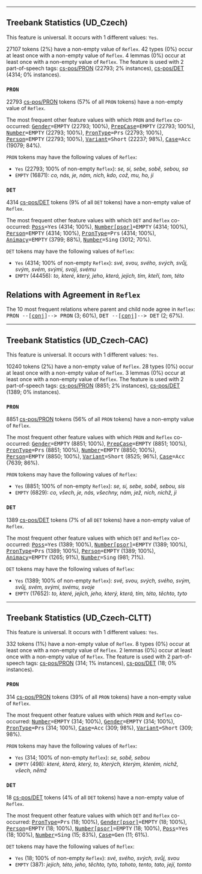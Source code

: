 

--------------------------------------------------------------------------------

## Treebank Statistics (UD_Czech)

This feature is universal.
It occurs with 1 different values: `Yes`.

27107 tokens (2%) have a non-empty value of `Reflex`.
42 types (0%) occur at least once with a non-empty value of `Reflex`.
4 lemmas (0%) occur at least once with a non-empty value of `Reflex`.
The feature is used with 2 part-of-speech tags: [cs-pos/PRON]() (22793; 2% instances), [cs-pos/DET]() (4314; 0% instances).

### `PRON`

22793 [cs-pos/PRON]() tokens (57% of all `PRON` tokens) have a non-empty value of `Reflex`.

The most frequent other feature values with which `PRON` and `Reflex` co-occurred: <tt><a href="Gender.html">Gender</a>=EMPTY</tt> (22793; 100%), <tt><a href="PrepCase.html">PrepCase</a>=EMPTY</tt> (22793; 100%), <tt><a href="Number.html">Number</a>=EMPTY</tt> (22793; 100%), <tt><a href="PronType.html">PronType</a>=Prs</tt> (22793; 100%), <tt><a href="Person.html">Person</a>=EMPTY</tt> (22793; 100%), <tt><a href="Variant.html">Variant</a>=Short</tt> (22237; 98%), <tt><a href="Case.html">Case</a>=Acc</tt> (19079; 84%).

`PRON` tokens may have the following values of `Reflex`:

* `Yes` (22793; 100% of non-empty `Reflex`): <em>se, si, sebe, sobě, sebou, sa</em>
* `EMPTY` (16871): <em>co, nás, je, nám, nich, kdo, což, mu, ho, ji</em>

### `DET`

4314 [cs-pos/DET]() tokens (9% of all `DET` tokens) have a non-empty value of `Reflex`.

The most frequent other feature values with which `DET` and `Reflex` co-occurred: <tt><a href="Poss.html">Poss</a>=Yes</tt> (4314; 100%), <tt><a href="Number[psor].html">Number[psor]</a>=EMPTY</tt> (4314; 100%), <tt><a href="Person.html">Person</a>=EMPTY</tt> (4314; 100%), <tt><a href="PronType.html">PronType</a>=Prs</tt> (4314; 100%), <tt><a href="Animacy.html">Animacy</a>=EMPTY</tt> (3799; 88%), <tt><a href="Number.html">Number</a>=Sing</tt> (3012; 70%).

`DET` tokens may have the following values of `Reflex`:

* `Yes` (4314; 100% of non-empty `Reflex`): <em>své, svou, svého, svých, svůj, svým, svém, svými, svoji, svému</em>
* `EMPTY` (44456): <em>to, které, který, jeho, která, jejich, tím, kteří, tom, této</em>

## Relations with Agreement in `Reflex`

The 10 most frequent relations where parent and child node agree in `Reflex`:
<tt>PRON --[<a href="../dep/conj.html">conj</a>]--> PRON</tt> (3; 60%),
<tt>DET --[<a href="../dep/conj.html">conj</a>]--> DET</tt> (2; 67%).



--------------------------------------------------------------------------------

## Treebank Statistics (UD_Czech-CAC)

This feature is universal.
It occurs with 1 different values: `Yes`.

10240 tokens (2%) have a non-empty value of `Reflex`.
28 types (0%) occur at least once with a non-empty value of `Reflex`.
3 lemmas (0%) occur at least once with a non-empty value of `Reflex`.
The feature is used with 2 part-of-speech tags: [cs-pos/PRON]() (8851; 2% instances), [cs-pos/DET]() (1389; 0% instances).

### `PRON`

8851 [cs-pos/PRON]() tokens (56% of all `PRON` tokens) have a non-empty value of `Reflex`.

The most frequent other feature values with which `PRON` and `Reflex` co-occurred: <tt><a href="Gender.html">Gender</a>=EMPTY</tt> (8851; 100%), <tt><a href="PrepCase.html">PrepCase</a>=EMPTY</tt> (8851; 100%), <tt><a href="PronType.html">PronType</a>=Prs</tt> (8851; 100%), <tt><a href="Number.html">Number</a>=EMPTY</tt> (8850; 100%), <tt><a href="Person.html">Person</a>=EMPTY</tt> (8850; 100%), <tt><a href="Variant.html">Variant</a>=Short</tt> (8525; 96%), <tt><a href="Case.html">Case</a>=Acc</tt> (7639; 86%).

`PRON` tokens may have the following values of `Reflex`:

* `Yes` (8851; 100% of non-empty `Reflex`): <em>se, si, sebe, sobě, sebou, sis</em>
* `EMPTY` (6829): <em>co, všech, je, nás, všechny, nám, jež, nich, nichž, ji</em>

### `DET`

1389 [cs-pos/DET]() tokens (7% of all `DET` tokens) have a non-empty value of `Reflex`.

The most frequent other feature values with which `DET` and `Reflex` co-occurred: <tt><a href="Poss.html">Poss</a>=Yes</tt> (1389; 100%), <tt><a href="Number[psor].html">Number[psor]</a>=EMPTY</tt> (1389; 100%), <tt><a href="PronType.html">PronType</a>=Prs</tt> (1389; 100%), <tt><a href="Person.html">Person</a>=EMPTY</tt> (1389; 100%), <tt><a href="Animacy.html">Animacy</a>=EMPTY</tt> (1265; 91%), <tt><a href="Number.html">Number</a>=Sing</tt> (981; 71%).

`DET` tokens may have the following values of `Reflex`:

* `Yes` (1389; 100% of non-empty `Reflex`): <em>své, svou, svých, svého, svým, svůj, svém, svými, svému, svoje</em>
* `EMPTY` (17652): <em>to, které, jejich, jeho, který, která, tím, této, těchto, tyto</em>



--------------------------------------------------------------------------------

## Treebank Statistics (UD_Czech-CLTT)

This feature is universal.
It occurs with 1 different values: `Yes`.

332 tokens (1%) have a non-empty value of `Reflex`.
8 types (0%) occur at least once with a non-empty value of `Reflex`.
2 lemmas (0%) occur at least once with a non-empty value of `Reflex`.
The feature is used with 2 part-of-speech tags: [cs-pos/PRON]() (314; 1% instances), [cs-pos/DET]() (18; 0% instances).

### `PRON`

314 [cs-pos/PRON]() tokens (39% of all `PRON` tokens) have a non-empty value of `Reflex`.

The most frequent other feature values with which `PRON` and `Reflex` co-occurred: <tt><a href="Number.html">Number</a>=EMPTY</tt> (314; 100%), <tt><a href="Gender.html">Gender</a>=EMPTY</tt> (314; 100%), <tt><a href="PronType.html">PronType</a>=Prs</tt> (314; 100%), <tt><a href="Case.html">Case</a>=Acc</tt> (309; 98%), <tt><a href="Variant.html">Variant</a>=Short</tt> (309; 98%).

`PRON` tokens may have the following values of `Reflex`:

* `Yes` (314; 100% of non-empty `Reflex`): <em>se, sobě, sebou</em>
* `EMPTY` (498): <em>které, která, který, to, kterých, kterým, kterém, nichž, všech, němž</em>

### `DET`

18 [cs-pos/DET]() tokens (4% of all `DET` tokens) have a non-empty value of `Reflex`.

The most frequent other feature values with which `DET` and `Reflex` co-occurred: <tt><a href="PronType.html">PronType</a>=Prs</tt> (18; 100%), <tt><a href="Gender[psor].html">Gender[psor]</a>=EMPTY</tt> (18; 100%), <tt><a href="Person.html">Person</a>=EMPTY</tt> (18; 100%), <tt><a href="Number[psor].html">Number[psor]</a>=EMPTY</tt> (18; 100%), <tt><a href="Poss.html">Poss</a>=Yes</tt> (18; 100%), <tt><a href="Number.html">Number</a>=Sing</tt> (15; 83%), <tt><a href="Case.html">Case</a>=Gen</tt> (11; 61%).

`DET` tokens may have the following values of `Reflex`:

* `Yes` (18; 100% of non-empty `Reflex`): <em>své, svého, svých, svůj, svou</em>
* `EMPTY` (387): <em>jejich, této, jeho, těchto, tyto, tohoto, tento, tato, její, tomto</em>

